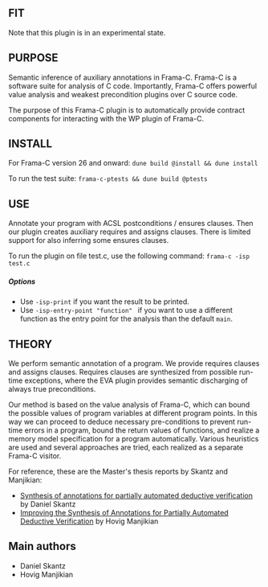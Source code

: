 ## FIT

Note that this plugin is in an experimental state.

## PURPOSE

Semantic inference of auxiliary annotations in Frama-C. Frama-C is a software suite for analysis of C code. Importantly, Frama-C offers powerful value analysis and weakest precondition plugins over C source code. 

The purpose of this Frama-C plugin is to automatically provide contract components for interacting with the WP plugin of Frama-C.

## INSTALL

For Frama-C version 26 and onward:
```dune build @install && dune install```

To run the test suite: ```frama-c-ptests && dune build @ptests```

## USE

Annotate your program with ACSL postconditions / ensures clauses. Then our plugin creates auxiliary requires and assigns clauses.
There is limited support for also inferring some ensures clauses.

To run the plugin on file test.c, use the following command: ```frama-c -isp test.c```

##### Options ####

- Use ```-isp-print``` if you want the result to be printed.
- Use ```-isp-entry-point "function" ``` if you want to use a different function as the entry point for the analysis than the default ```main```.
                                             
## THEORY

We perform semantic annotation of a program. We provide requires clauses and assigns clauses. Requires clauses are 
synthesized from possible run-time exceptions, where the EVA plugin provides semantic discharging of always true preconditions.

Our method is based on the value analysis of Frama-C, which can bound the possible values of program variables at different program points. In this way we can proceed to deduce necessary pre-conditions to prevent run-time errors in a program, bound the return values of functions, and realize a memory model specification for a program automatically. Various heuristics are used and several approaches are tried, each realized as a separate Frama-C visitor.

For reference, these are the Master's thesis reports by Skantz and Manjikian:
- [Synthesis of annotations for partially automated deductive verification](https://kth.diva-portal.org/smash/get/diva2:1564101/FULLTEXT01.pdf) by Daniel Skantz
- [Improving the Synthesis of Annotations for Partially Automated Deductive Verification](https://kth.diva-portal.org/smash/get/diva2:1801578/FULLTEXT01.pdf) by Hovig Manjikian

## Main authors
- Daniel Skantz
- Hovig Manjikian